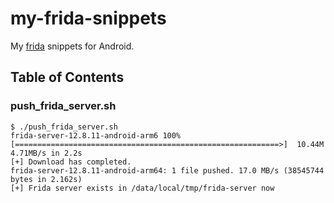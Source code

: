 # my-frida-snippets

My [frida](https://frida.re/) snippets for Android.

## Table of Contents

### push_frida_server.sh

```
$ ./push_frida_server.sh
frida-server-12.8.11-android-arm6 100%[===========================================================>]  10.44M  4.71MB/s in 2.2s     
[+] Download has completed.
frida-server-12.8.11-android-arm64: 1 file pushed. 17.0 MB/s (38545744 bytes in 2.162s)
[+] Frida server exists in /data/local/tmp/frida-server now
```
